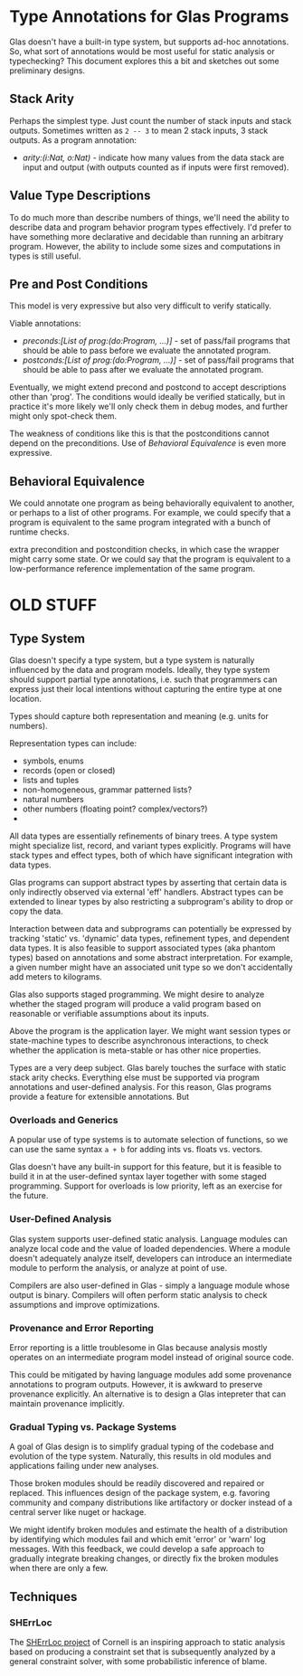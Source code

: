 # Type Annotations for Glas Programs

Glas doesn't have a built-in type system, but supports ad-hoc annotations. So, what sort of annotations would be most useful for static analysis or typechecking? This document explores this a bit and sketches out some preliminary designs.

## Stack Arity

Perhaps the simplest type. Just count the number of stack inputs and stack outputs. Sometimes written as `2 -- 3` to mean 2 stack inputs, 3 stack outputs. As a program annotation:

* *arity:(i:Nat, o:Nat)* - indicate how many values from the data stack are input and output (with outputs counted as if inputs were first removed).

## Value Type Descriptions

To do much more than describe numbers of things, we'll need the ability to describe data and program behavior program types effectively. I'd prefer to have something more declarative and decidable than running an arbitrary program. However, the ability to include some sizes and computations in types is still useful.




## Pre and Post Conditions

This model is very expressive but also very difficult to verify statically. 

Viable annotations:

* *preconds:[List of prog:(do:Program, ...)]* - set of pass/fail programs that should be able to pass before we evaluate the annotated program.
* *postconds:[List of prog:(do:Program, ...)]* - set of pass/fail programs that should be able to pass after we evaluate the annotated program.

Eventually, we might extend precond and postcond to accept descriptions other than 'prog'. The conditions would ideally be verified statically, but in practice it's more likely we'll only check them in debug modes, and further might only spot-check them.

The weakness of conditions like this is that the postconditions cannot depend on the preconditions. Use of *Behavioral Equivalence* is even more expressive.

## Behavioral Equivalence 

We could annotate one program as being behaviorally equivalent to another, or perhaps to a list of other programs. For example, we could specify that a program is equivalent to the same program integrated with a bunch of runtime checks. 

 extra precondition and postcondition checks, in which case the wrapper might carry some state. Or we could say that the program is equivalent to a low-performance reference implementation of the same program.





# OLD STUFF

## Type System

Glas doesn't specify a type system, but a type system is naturally influenced by the data and program models. Ideally, they type system should support partial type annotations, i.e. such that programmers can express just their local intentions without capturing the entire type at one location. 

Types should capture both representation and meaning (e.g. units for numbers).

Representation types can include:

* symbols, enums
* records (open or closed)
* lists and tuples
 * non-homogeneous, grammar patterned lists?
* natural numbers
* other numbers (floating point? complex/vectors?)
* 


All data types are essentially refinements of binary trees. A type system might specialize list, record, and variant types explicitly. Programs will have stack types and effect types, both of which have significant integration with data types.

Glas programs can support abstract types by asserting that certain data is only indirectly observed via external 'eff' handlers. Abstract types can be extended to linear types by also restricting a subprogram's ability to drop or copy the data.

Interaction between data and subprograms can potentially be expressed by tracking 'static' vs. 'dynamic' data types, refinement types, and dependent data types. It is also feasible to support associated types (aka phantom types) based on annotations and some abstract interpretation. For example, a given number might have an associated unit type so we don't accidentally add meters to kilograms.

Glas also supports staged programming. We might desire to analyze whether the staged program will produce a valid program based on reasonable or verifiable assumptions about its inputs. 

Above the program is the application layer. We might want session types or state-machine types to describe asynchronous interactions, to check whether the application is meta-stable or has other nice properties.

Types are a very deep subject. Glas barely touches the surface with static stack arity checks. Everything else must be supported via program annotations and user-defined analysis. For this reason, Glas programs provide a feature for extensible annotations. But

### Overloads and Generics

A popular use of type systems is to automate selection of functions, so we can use the same syntax `a + b` for adding ints vs. floats vs. vectors. 

Glas doesn't have any built-in support for this feature, but it is feasible to build it in at the user-defined syntax layer together with some staged programming. Support for overloads is low priority, left as an exercise for the future.

### User-Defined Analysis

Glas system supports user-defined static analysis. Language modules can analyze local code and the value of loaded dependencies. Where a module doesn't adequately analyze itself, developers can introduce an intermediate module to perform the analysis, or analyze at point of use.

Compilers are also user-defined in Glas - simply a language module whose output is binary. Compilers will often perform static analysis to check assumptions and improve optimizations. 

### Provenance and Error Reporting

Error reporting is a little troublesome in Glas because analysis mostly operates on an intermediate program model instead of original source code.  

This could be mitigated by having language modules add some provenance annotations to program outputs. However, it is awkward to preserve provenance explicitly. An alternative is to design a Glas intepreter that can maintain provenance implicitly.

### Gradual Typing vs. Package Systems

A goal of Glas design is to simplify gradual typing of the codebase and evolution of the type system. Naturally, this results in old modules and applications failing under new analyses.

Those broken modules should be readily discovered and repaired or replaced. This influences design of the package system, e.g. favoring community and company distributions like artifactory or docker instead of a central server like nuget or hackage.

We might identify broken modules and estimate the health of a distribution by identifying which modules fail and which emit 'error' or 'warn' log messages. With this feedback, we could develop a safe approach to gradually integrate breaking changes, or directly fix the broken modules when there are only a few.

## Techniques

### SHErrLoc

The [SHErrLoc project](https://www.cs.cornell.edu/projects/SHErrLoc/) of Cornell is an inspiring approach to static analysis based on producing a constraint set that is subsequently analyzed by a general constraint solver, with some probabilistic inference of blame.

